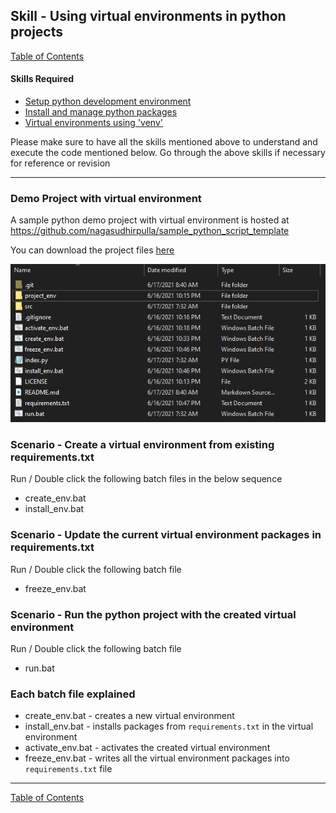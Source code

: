 ## Skill - Using virtual environments in python projects

[Table of Contents](https://nagasudhir.blogspot.com/2020/04/taming-python-table-of-contents.html)

#### Skills Required
* [Setup python development environment](https://nagasudhir.blogspot.com/2020/04/setup-python-development-environment_14.html)
* [Install and manage python packages](https://nagasudhir.blogspot.com/2020/05/install-and-manage-packages-in-python.html)
* [Virtual environments using 'venv'](https://nagasudhir.blogspot.com/2020/05/virtual-environments-using-venv.html)

Please make sure to have all the skills mentioned above to understand and execute the code mentioned below. Go through the above skills if necessary for reference or revision
<hr/>

### Demo Project with virtual environment
A sample python demo project with virtual environment is hosted at https://github.com/nagasudhirpulla/sample_python_script_template

You can download the project files [here](https://github.com/nagasudhirpulla/sample_python_script_template/archive/refs/heads/main.zip)

![sample_python_project_virtual_env_folder](https://github.com/nagasudhirpulla/taming_python/raw/master/blog/skills/assets/img/sample_python_project_virtual_env_folder.PNG)

### Scenario - Create a virtual environment from existing requirements.txt
Run / Double click the following batch files in the below sequence
* create_env.bat
* install_env.bat

### Scenario - Update the current virtual environment packages in requirements.txt
Run / Double click the following batch file
* freeze_env.bat

### Scenario - Run the python project with the created virtual environment
Run / Double click the following batch file
* run.bat
 
### Each batch file explained
* create_env.bat - creates a new virtual environment
* install_env.bat - installs packages from ```requirements.txt``` in the virtual environment
* activate_env.bat - activates the created virtual environment
* freeze_env.bat - writes all the virtual environment packages into ```requirements.txt``` file 
 
<hr/>

[Table of Contents](https://nagasudhir.blogspot.com/2020/04/taming-python-table-of-contents.html)
<!--stackedit_data:
eyJoaXN0b3J5IjpbMTY0NDcyNDU2MiwxODY3MjM2ODczLDE3MD
UyODk0NTksLTE3NjgxNzc2MDddfQ==
-->